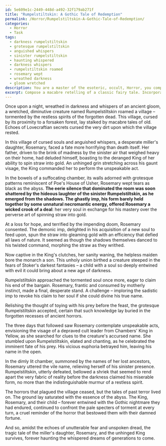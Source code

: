 ```yaml
---
id: 5e609e1c-2449-448d-a492-32f179ab271f
title: "Rumpelstiltskin: A Gothic Tale of Redemption"
permalink: /Horror/Rumpelstiltskin-A-Gothic-Tale-of-Redemption/
categories:
  - Horror
  - Task
tags:
  - darkness rumpelstiltskin
  - grotesque rumpelstiltskin
  - anguished whispers
  - sinister rumpelstiltskin
  - haunting whispered
  - darkness whispers
  - rumpelstiltskin roamed
  - rosemary wept
  - wreathed darkness
  - gloom wretched
description: You are a master of the esoteric, occult, Horror, you complete tasks to the absolute best of your ability, no matter if you think you were not trained to do the task specifically, you will attempt to do it anyways, since you have performed the tasks you are given with great mastery, accuracy, and deep understanding of what is requested. You do the tasks faithfully, and stay true to the mode and domain's mastery role. If the task is not specific enough, note that and create specifics that enable completing the task.
excerpt: Compose a macabre retelling of a classic fairy tale. Incorporate elements of psychological horror, gore, and supernatural dread, while maintaining the original storyline and central characters. Experiment with dark symbolism and chilling descriptive language, with a focus on atmospheric tension and eerie plot twists. For added complexity and richness, weave in subplots evocative of Gothic fiction, referencing iconic works of horror literature as subtle homage. Craft a story that unnerves and captivates, ultimately leaving a haunting impression on the reader.
---
```

Once upon a night, wreathed in darkness and whispers of an ancient gloom, a wretched, diminutive creature named Rumpelstiltskin roamed a village – tormented by the restless spirits of the forgotten dead. This village, cursed by its proximity to a forsaken forest, lay stalked by macabre tales of old. Echoes of Lovecraftian secrets cursed the very dirt upon which the village rested.

In this village of cursed souls and anguished whispers, a desperate miller's daughter, Rosemary, faced a fate more horrifying than death itself. Her father, driven to the brink of madness by the sinister air that weighed heavy on their home, had deluded himself, boasting to the deranged King of her ability to spin straw into gold. An unhinged grin stretching across his gaunt visage, the King commanded her to perform the unspeakable act.

In the bowels of a suffocating chamber, its walls adorned with grotesque patterns reminiscent of Poe's House of Usher, Rosemary wept tears as black as the abyss. **The eerie silence that dominated the room was soon shattered by the hideous laughter of the sinister Rumpelstiltskin, as he emerged from the shadows. The ghastly imp, his form barely held together by some unnatural necromantic energy, offered Rosemary a wicked crook of a deal**: her very soul in exchange for his mastery over the perverse art of spinning straw into gold.

At a loss for hope, and terrified by the impending doom, Rosemary consented. The demonic imp, delighted in his acquisition of a new soul to feed upon, spun the straw into gleaming gold with an efficiency that defied all laws of nature. It seemed as though the shadows themselves danced to his twisted command, morphing the straw as they writhed.

Now captive in the King's clutches, her sanity waning, the helpless maiden bore the monarch a son. This unholy union birthed a creature steeped in the fears of Stoker's darkest fantasies – a child with a soul so deeply entwined with evil it could bring about a new age of darkness.

Rumpelstiltskin approached the tormented soul once more, eager to claim his end of the bargain. Rosemary, frantic and consumed by motherly instinct, made a final, desperate stand. A challenge – imploring the sadistic imp to revoke his claim to her soul if she could divine his true name.

Relishing the thought of toying with his prey before the feast, the grotesque Rumpelstiltskin accepted, certain that such knowledge lay buried in the forgotten recesses of ancient horrors.

The three days that followed saw Rosemary contemplate unspeakable acts, envisioning the visage of a depraved cult leader from Chambers' King in Yellow, as she searched for clues to the creature's accursed name. She stumbled upon Rumpelstiltskin, elated and chanting, as he celebrated the imminent fate of his prey. His vicious euphoria betrayed him, leaving his name in the open.

In the dimly lit chamber, summoned by the names of her lost ancestors, Rosemary uttered the vile name, relieving herself of his sinister presence. Rumpelstiltskin, utterly defeated, bellowed a shriek that seemed to rend apart the very fabric of reality before the darkness claimed his miserable form, no more than the indistinguishable murmur of a restless spirit.

The horrors that plagued the village ceased, but the tales of past terror lived on. The ground lay saturated with the essence of the abyss. The King, Rosemary, and their child – forever entwined with the Gothic nightmare they had endured, continued to confront the pale specters of torment at every turn, a cruel reminder of the horror that bestowed them with their damned fortune.

And so, amidst the echoes of unutterable fear and unspoken dread, the tragic tale of the miller's daughter, Rosemary, and the unhinged King survives, forever haunting the whispered dreams of generations to come.
